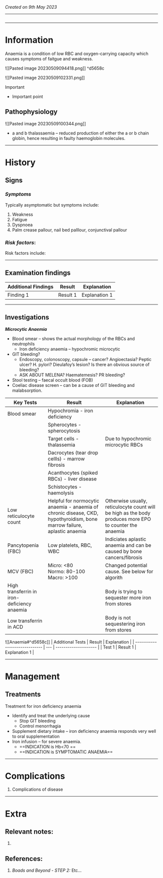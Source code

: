*Created on 9th May 2023*

---
```toc
```
---

# Information
 
Anaemia is a condition of low RBC and oxygen-carrying capacity which causes symptoms of faitgue and weakness.

![[Pasted image 20230509094418.png]] ^d5658c

![[Pasted image 20230509102331.png]]

> [!Important]
- Important point

## Pathophysiology
![[Pasted image 20230509100344.png]]
-   a and b thalassaemia – reduced production of either the a or b chain globin, hence resulting in faulty haemoglobin molecules.

--- 
# History
## Signs
### *Symptoms*
Typically asymptomatic but symptoms include:
1. Weakness
2. Fatigue 
3. Dyspnoea
4. Palm crease pallour, nail bed palllour, conjunctival pallour 

### *Risk factors*:
Risk factors include:


---

## Examination findings

| Additional Findings         | Result    | Explanation |
| ---------------- | --------- | ----------- |
| Finding 1 | Result 1 | Explanation 1


---

## Investigations

***Microcytic Anaemia***
- Blood smear – shows the actual morphology of the RBCs and neutrophils
	- Iron deficiency anaemia – hypochromic microcytic
- GIT bleeding?
	- Endoscopy, colonoscopy, capsule – cancer? Angioectasia? Peptic ulcer? H. pylori? Dieulafoy’s lesion? Is there an obvious source of bleeding?
	- ASK ABOUT MELENA? Haematemesis? PR bleeding?
-   Stool testing – faecal occult blood (FOB)
-   Coeliac disease screen – can be a cause of GIT bleeding and malabsorption.

| Key Tests                                   | Result                                                                                                                  | Explanation                                                                                             |
| ------------------------------------------- | ----------------------------------------------------------------------------------------------------------------------- | ------------------------------------------------------------------------------------------------------- |
| Blood smear                                 | Hypochromia - iron deficiency                                                                                           |                                                                                                         |
|                                             | Spherocytes - spherocytosis                                                                                             |                                                                                                         |
|                                             | Target cells - thalassemia                                                                                              | Due to hypochromic microcytic RBCs                                                                      |
|                                             | Dacrocytes (tear drop cellls) - marrow fibrosis                                                                         |                                                                                                         |
|                                             | Acanthocytes (spiked RBCs) - liver disease                                                                              |                                                                                                         |
|                                             | Schistocytes - haemolysis                                                                                               |                                                                                                         |
| Low reticulocyte count                      | Helpful for normocytic anaemia - anaemia of chronic disease, CKD, hypothyroidism, bone marrow failure, aplastic anaemia | Otherwise usually, reticulocyte count will be high as the body produces more EPO to counter the anaemia |
| Pancytopenia (FBC)                          | Low platelets, RBC, WBC                                                                                                 | Indiciates aplastic anaemia and can be caused by bone cancers/fibrosis                                  |
| MCV (FBC)                                   | Micro: <80<br>Normo: 80-100<br>Macro: >100                                                                              | Changed potential cause. See below for algorith                                                         |
| High transferrin in iron-deficiency anaemia |                                                                                                                         | Body is trying to sequester more iron from stores                                                       |
| Low transferrin in ACD                                            |                                                                                                                         |   Body is not sequestering iron from stores                                                                                                      |

![[Anaemia#^d5658c]]
| Additional Tests               |  Result   | Explanation                |
| ------------------------------ | --- | --------------------- |
| Test 1                            |  Result 1   | Explanation 1 |

---

# Management
## Treatments
Treatment for iron deficiency anaemia
-   Identify and treat the underlying cause
	- Stop GIT bleeding
	- Control menorrhagia
- Supplement dietary intake – iron deficiency anaemia responds very well to oral supplementation
-   Iron infusion – for severe anaemia.
	- ==INDICATION is Hb<70 == 
	- ==INDICATION is SYMPTOMATIC ANAEMIA==


---

# Complications
1. Complications of disease

---

# Extra
## Relevant notes:
1. 
## References:
1. *Boads and Beyond - STEP 2:* Etc...